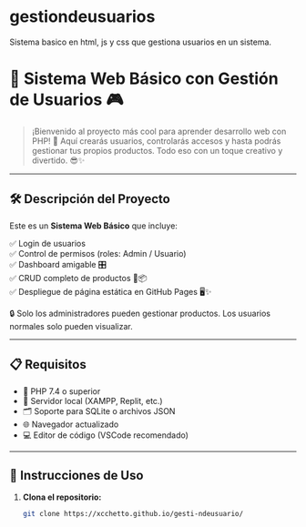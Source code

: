 # gestiondeusuarios
Sistema basico en html, js y css que gestiona usuarios en un sistema.
# 🎉 Sistema Web Básico con Gestión de Usuarios 🎮



> ¡Bienvenido al proyecto más cool para aprender desarrollo web con PHP! 🚀 Aquí crearás usuarios, controlarás accesos y hasta podrás gestionar tus propios productos. Todo eso con un toque creativo y divertido. 😎✨

---

## 🛠️ Descripción del Proyecto

Este es un **Sistema Web Básico** que incluye:

✅ Login de usuarios  
✅ Control de permisos (roles: Admin / Usuario)  
✅ Dashboard amigable 🎛️  
✅ CRUD completo de productos 🍔📦  
✅ Despliegue de página estática en GitHub Pages 🖥️✨  

🔒 Solo los administradores pueden gestionar productos. Los usuarios normales solo pueden visualizar. 

---

## 📋 Requisitos

- 🐘 PHP 7.4 o superior  
- 🔌 Servidor local (XAMPP, Replit, etc.)  
- 🗂️ Soporte para SQLite o archivos JSON  
- 🌐 Navegador actualizado  
- 💻 Editor de código (VSCode recomendado)

---

## 🚀 Instrucciones de Uso

1. **Clona el repositorio:**
   ```bash
   git clone https://xcchetto.github.io/gesti-ndeusuario/
